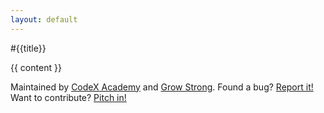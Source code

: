 ```yaml
---
layout: default
---
```

#{{title}}

{{ content }}

Maintained by [CodeX Academy](https://codex.academy) and [Grow Strong](https://growstrong.io).
Found a bug? [Report it!](/isssues) Want to contribute? [Pitch in!](contributing.md)